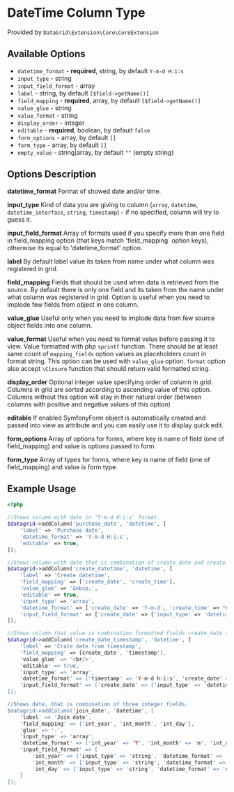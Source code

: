 # DateTime Column Type #

Provided by ``DataGrid\Extension\Core\CoreExtension``

## Available Options ##

* ``datetime_format`` - **required**, string, by default ``Y-m-d H:i:s``
* ``input_type`` - string
* ``input_field_format`` - array
* ``label`` - string, by default ``[$field->getName()]``
* ``field_mapping`` - **required**, array, by default ``[$field->getName()]``
* ``value_glue`` - string
* ``value_format`` - string
* ``display_order`` - integer
* ``editable`` - **required**, boolean, by default ``false``
* ``form_options`` - array, by default ``[]``
* ``form_type`` - array, by default ``[]``
* ``empty_value`` - string|array, by default ``""`` (empty string)

## Options Description ##

**datetime_format** Format of showed date and/or time.

**input_type** Kind of data you are giving to column (``array``, ``datetime``, ``datetime_interface``, ``string``, ``timestamp``) - if no specified, column will try to guess it.

**input_field_format** Array of formats used if you specify more than one field in field_mapping option (that keys match 'field_mapping` option keys), otherwise its equal to 'datetime_format' option.

**label** By default label value its taken from name under what column was registered in grid.

**field_mapping** Fields that should be used when data is retrieved from the source. By default there is only one
field and its taken from the name under what column was registered in grid.
Option is useful when you need to implode few fields from object in one column.

**value_glue** Useful only when you need to implode data from few source object fields into one column.

**value_format** Useful when you need to format value before passing it to view. Value formatted with php ``sprintf`` function. There should be at least same count of ``mapping_fields`` option
values as placeholders count in format string. This option can be used with ``value_glue`` option.
``format`` option also accept ``\Closure`` function that should return valid formatted string.

**display_order** Optional integer value specifying order of column in grid. Columns in grid are sorted according
  to ascending value of this option. Columns without this option will stay in their natural order (between columns with
  positive and negative values of this option)

**editable** If enabled SymfonyForm object is automatically created and passed into view as attribute and you can easily use it to display quick edit.

**form_options** Array of options for forms, where key is name of field (one of field_mapping) and value is
options passed to form.

**form_type** Array of types for forms, where key is name of field (one of field_mapping) and value is form type.

## Example Usage ##

``` php
<?php

//Shows column with date in 'Y-m-d H:i:s' format.
$datagrid->addColumn('purchase_date', 'datetime', [
    'label' => 'Purchase date',
    'datetime_format' => 'Y-m-d H:i:s',
    'editable' => true,
]);

//Shows column with date that is combination of create_date and create_time fields.
$datagrid->addColumn('create_datetime', 'datetime', [
    'label' => 'Create datetime',
    'field_mapping' => ['create_date', 'create_time'],
    'value_glue' => '&nbsp;',
    'editable' => true,
    'input_type' => 'array',
    'datetime_format' => ['create_date' => 'Y-m-d', 'create_time' => "H:i:s"],
    'input_field_format' => ['create_date' => ['input_type' => 'datetime'], 'create_time' => {'input_type' => 'datetime']],
]);

//Shows column that value is combination formatted fields create_date and timestamp.
$datagrid->addColumn('create_date_timestamp', 'datetime', [
    'label' => 'Crate date from timestamp',
    'field_mapping' => [create_date', 'timestamp'],
    'value_glue' => '<br/>',
    'editable' => true,
    'input_type' => 'array',
    'datetime_format' => ['timestamp' => 'Y-m-d h:i:s', 'create_date' => 'Y-m-d'],
    'input_field_format' => ['create_date' => ['input_type' => 'datetime'], 'timestamp' => ['input_type' => 'timestamp']]
]);

//Shows date, that is combination of three integer fields.
$datagrid->addColumn('join_date', 'datetime', [
    'label' => 'Join date',
    'field_mapping' => ['int_year', 'int_month', 'int_day'],
    'glue' => '-',
    'input_type' => 'array',
    'datetime_format' => ['int_year' => 'Y', 'int_month' => 'm', 'int_day' => 'd'],
    'input_field_format' => [
        'int_year' => ['input_type' => 'string', 'datetime_format' => 'Y'],
        'int_month' => ['input_type' => 'string', 'datetime_format' => 'm'],
        'int_day' => ['input_type' => 'string', 'datetime_format' => 'd']
    ]
]);

```
